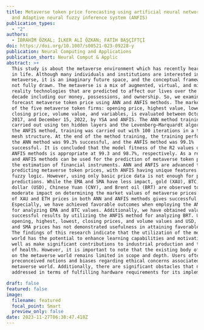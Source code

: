 ```yaml
---
title: Metaverse token price forecasting using artificial neural networks (ANNs)
  and Adaptive neural fuzzy inference system (ANFIS)
publication_types:
  - "2"
authors:
  - İBRAHİM ÖZKAL; İLKER ALİ ÖZKAN; FATİH BAŞÇİFTÇİ
doi: https://doi.org/10.1007/s00521-023-09228-y
publication: Neural Computing and Applications
publication_short: Neural Comput & Applic
abstract: >+
  This study is about the metaverse environment which has recently heard a lot
  in life. Although many individuals and institutions are interested in
  metaverse, it is an imaginary future space, and the conceptual framework is
  not fully drawn. The metaverse is a mix of augmented, virtual, and mixed
  reality technologies that are predicted to affect our lives over the next
  decade including our money, possessions, and ownership. So, we examined to
  forecast metaverse token price using ANN and ANFIS methods. The market value
  of the five metaverse token firms: opening price, highest value, lowest value,
  closing price, volume value, and variables, is evaluated between October 17,
  2017, and December 15, 2022, by YSA and ANFIS. The ANN method training was
  carried out using ten hidden layers and the Levenberg–Marquardt algorithm. In
  the ANFIS method, training was carried out with 100 iterations in a triple
  mesh structure. At the end of the method training, the training performed with
  the ANN method was 99.3% successful, and the ANFIS method was 99.1%
  successful. It is concluded that the model fitness of the R2 values of ANN and
  ANFIS methods is appropriate at 99.3 and 98.7%, respectively. As a result, ANN
  and ANFIS methods can be used for the prediction of metaverse token prices for
  the estimation of financial instruments. ANN and ANFIS are advanced tools for
  predicting metaverse token prices, with ANFIS having unique features like
  fuzzy logic. However, using only basic price data is not enough for precise
  predictions. While the EMA and SMA have less impact, gold (XAU), BTC, ETH, US
  dollar (USD), Chinese Yuan (CNY), and Brent oil (BRT) are observed to have a
  moderate impact on determining the market values of metaverse prices. The use
  of XAU and ETH prices in both ANN and ANFIS methods gives successful results.
  Especially, we have achieved favorable outcomes when employing the ANN method
  for analyzing EMA and BTC values. Additionally, we have obtained valuable and
  successful results by utilizing the ANFIS method for analyzing BRT. Using only
  opening, highest, lowest, closing prices, and volume values and USD, CNY, BRT,
  and SMA prices has not demonstrated usefulness in attaining favorable results.
  The findings of this research indicate that the utilization of the metaverse
  world has the potential to enhance learning capabilities and motivation, as
  well as make significant contributions to industrial production and the field
  of health. However, it is important to note that the existing body of research
  on the metaverse world remains limited in scope and depth. Users often hold
  preconceived notions and biases regarding ethical concerns associated with the
  metaverse world. Additionally, there are significant obstacles that need to be
  addressed in terms of fulfilling hardware requirements for its implementation.

draft: false
featured: false
image:
  filename: featured
  focal_point: Smart
  preview_only: false
date: 2023-11-27T06:38:47.418Z
---
```

